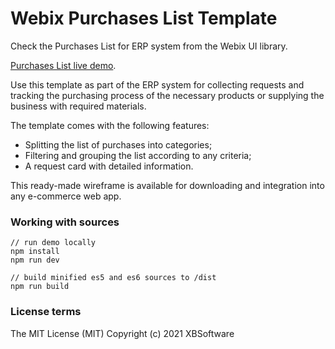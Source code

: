 Webix Purchases List Template
============

Check the Purchases List for ERP system from the Webix UI library.

[Purchases List live demo](https://webix-hub.github.io/purchases-list-template/dist/es5/index.html).

Use this template as part of the ERP system for collecting requests and tracking the purchasing process of the necessary products or supplying the business with required materials. 

The template comes with the following features:

- Splitting the list of purchases into categories;
- Filtering and grouping the list according to any criteria;
- A request card with detailed information.
	
This ready-made wireframe is available for downloading and integration into any e-commerce web app.

### Working with sources

```
// run demo locally
npm install
npm run dev

// build minified es5 and es6 sources to /dist
npm run build
```

### License terms

The MIT License (MIT)
Copyright (c) 2021 XBSoftware
